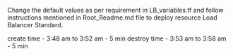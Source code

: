 Change the default values as per requirement in LB_variables.tf and follow instructions mentioned in Root_Readme.md file to deploy resource Load Balancer Standard. 

create time - 3:48 am to 3:52 am - 5 min
destroy time - 3:53 am to 3:58 am - 5 min